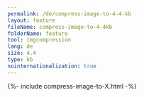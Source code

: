 ```yaml
---
permalink: /de/compress-image-to-4-4-kb
layout: feature
fileName: compress-image-to-4-4kb
folderName: feature
tool: imgcompression
lang: de
size: 4.4
type: kb
nointernationalization: true
---
```

{%- include compress-image-to-X.html -%}
      